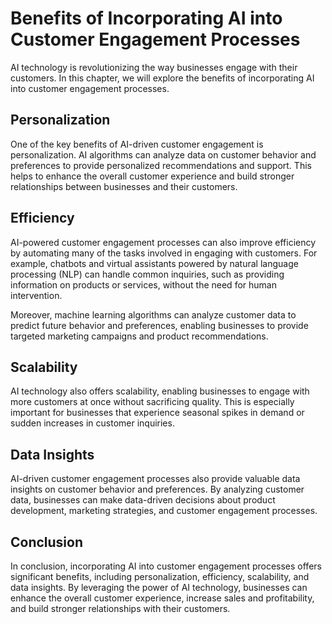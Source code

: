 Benefits of Incorporating AI into Customer Engagement Processes
=========================================================================================================================

AI technology is revolutionizing the way businesses engage with their customers. In this chapter, we will explore the benefits of incorporating AI into customer engagement processes.

Personalization
---------------

One of the key benefits of AI-driven customer engagement is personalization. AI algorithms can analyze data on customer behavior and preferences to provide personalized recommendations and support. This helps to enhance the overall customer experience and build stronger relationships between businesses and their customers.

Efficiency
----------

AI-powered customer engagement processes can also improve efficiency by automating many of the tasks involved in engaging with customers. For example, chatbots and virtual assistants powered by natural language processing (NLP) can handle common inquiries, such as providing information on products or services, without the need for human intervention.

Moreover, machine learning algorithms can analyze customer data to predict future behavior and preferences, enabling businesses to provide targeted marketing campaigns and product recommendations.

Scalability
-----------

AI technology also offers scalability, enabling businesses to engage with more customers at once without sacrificing quality. This is especially important for businesses that experience seasonal spikes in demand or sudden increases in customer inquiries.

Data Insights
-------------

AI-driven customer engagement processes also provide valuable data insights on customer behavior and preferences. By analyzing customer data, businesses can make data-driven decisions about product development, marketing strategies, and customer engagement processes.

Conclusion
----------

In conclusion, incorporating AI into customer engagement processes offers significant benefits, including personalization, efficiency, scalability, and data insights. By leveraging the power of AI technology, businesses can enhance the overall customer experience, increase sales and profitability, and build stronger relationships with their customers.
